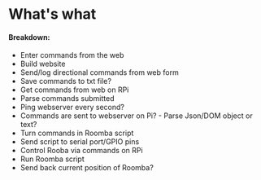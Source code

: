 # What's what

#### Breakdown:

 - Enter commands from the web
  - Build website
  - Send/log directional commands from web form
   - Save commands to txt file?
 - Get commands from web on RPi
  - Parse commands submitted
   - Ping webserver every second?
   - Commands are sent to webserver on Pi?
    - Parse Json/DOM object or text?
  - Turn commands in Roomba script
  - Send script to serial port/GPIO pins
 - Control Rooba via commands on RPi
  - Run Roomba script
   - Send back current position of Roomba?
